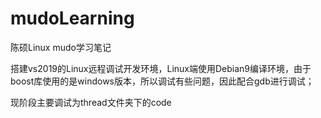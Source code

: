 # mudoLearning
陈硕Linux mudo学习笔记

搭建vs2019的Linux远程调试开发环境，Linux端使用Debian9编译环境，由于boost库使用的是windows版本，所以调试有些问题，因此配合gdb进行调试；

现阶段主要调试为thread文件夹下的code
